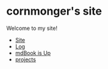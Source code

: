 # cornmonger's site

Welcome to my site!

- [Site](./site.md)
 - [Log](./log.md)
  - [mdBook is Up](./log--mdbook-is-up.md)
 - [projects](./projects.md)
